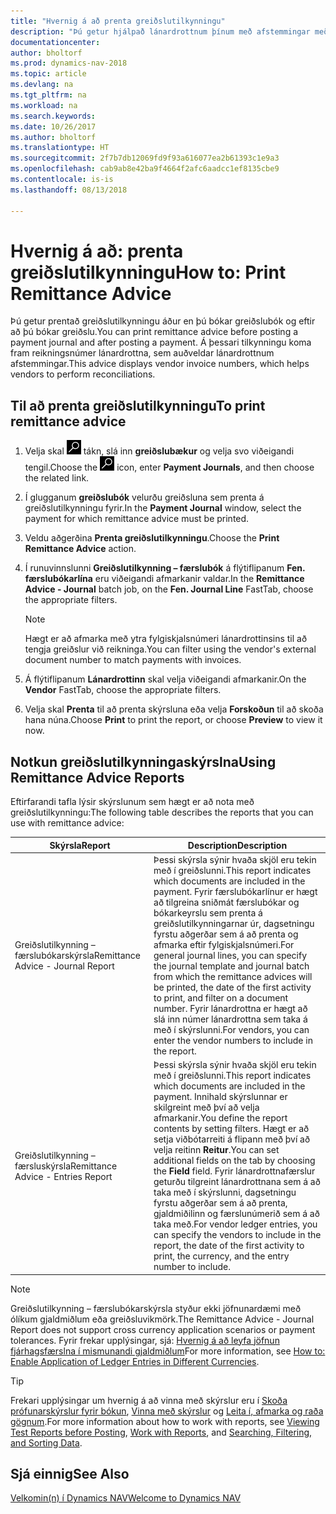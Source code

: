 ```yaml
---
title: "Hvernig á að prenta greiðslutilkynningu"
description: "Þú getur hjálpað lánardrottnum þínum með afstemmingar með því að prenta greiðslutilkynningu áður en þú bókar greiðslubók, og eftir að þú bókar greiðslu."
documentationcenter: 
author: bholtorf
ms.prod: dynamics-nav-2018
ms.topic: article
ms.devlang: na
ms.tgt_pltfrm: na
ms.workload: na
ms.search.keywords: 
ms.date: 10/26/2017
ms.author: bholtorf
ms.translationtype: HT
ms.sourcegitcommit: 2f7b7db12069fd9f93a616077ea2b61393c1e9a3
ms.openlocfilehash: cab9ab8e42ba9f4664f2afc6aadcc1ef8135cbe9
ms.contentlocale: is-is
ms.lasthandoff: 08/13/2018

---
```


# <a name="how-to-print-remittance-advice"></a><span data-ttu-id="a6a3e-103">Hvernig á að: prenta greiðslutilkynningu</span><span class="sxs-lookup"><span data-stu-id="a6a3e-103">How to: Print Remittance Advice</span></span>
<span data-ttu-id="a6a3e-104">Þú getur prentað greiðslutilkynningu áður en þú bókar greiðslubók og eftir að þú bókar greiðslu.</span><span class="sxs-lookup"><span data-stu-id="a6a3e-104">You can print remittance advice before posting a payment journal and after posting a payment.</span></span> <span data-ttu-id="a6a3e-105">Á þessari tilkynningu koma fram reikningsnúmer lánardrottna, sem auðveldar lánardrottnum afstemmingar.</span><span class="sxs-lookup"><span data-stu-id="a6a3e-105">This advice displays vendor invoice numbers, which helps vendors to perform reconciliations.</span></span>

## <a name="to-print-remittance-advice"></a><span data-ttu-id="a6a3e-106">Til að prenta greiðslutilkynningu</span><span class="sxs-lookup"><span data-stu-id="a6a3e-106">To print remittance advice</span></span>
1. <span data-ttu-id="a6a3e-107">Velja skal ![Leit að síðu eða skýrslu](media/ui-search/search_small.png "Leit að síðu eða skýrslu táknið") tákn, slá inn **greiðslubækur** og velja svo viðeigandi tengil.</span><span class="sxs-lookup"><span data-stu-id="a6a3e-107">Choose the ![Search for Page or Report](media/ui-search/search_small.png "Search for Page or Report icon") icon, enter **Payment Journals**, and then choose the related link.</span></span>  
2. <span data-ttu-id="a6a3e-108">Í glugganum **greiðslubók** velurðu greiðsluna sem prenta á greiðslutilkynningu fyrir.</span><span class="sxs-lookup"><span data-stu-id="a6a3e-108">In the **Payment Journal** window, select the payment for which remittance advice must be printed.</span></span>  
3. <span data-ttu-id="a6a3e-109">Veldu aðgerðina **Prenta greiðslutilkynningu**.</span><span class="sxs-lookup"><span data-stu-id="a6a3e-109">Choose the **Print Remittance Advice** action.</span></span>  
4. <span data-ttu-id="a6a3e-110">Í runuvinnslunni **Greiðslutilkynning – færslubók** á flýtiflipanum **Fen. færslubókarlína** eru viðeigandi afmarkanir valdar.</span><span class="sxs-lookup"><span data-stu-id="a6a3e-110">In the **Remittance Advice - Journal** batch job, on the **Fen. Journal Line** FastTab, choose the appropriate filters.</span></span>  
  
    >[!Note]
    > <span data-ttu-id="a6a3e-111">Hægt er að afmarka með ytra fylgiskjalsnúmeri lánardrottinsins til að tengja greiðslur við reikninga.</span><span class="sxs-lookup"><span data-stu-id="a6a3e-111">You can filter using the vendor's external document number to match payments with invoices.</span></span>

5. <span data-ttu-id="a6a3e-112">Á flýtiflipanum **Lánardrottinn** skal velja viðeigandi afmarkanir.</span><span class="sxs-lookup"><span data-stu-id="a6a3e-112">On the **Vendor** FastTab, choose the appropriate filters.</span></span>  
6. <span data-ttu-id="a6a3e-113">Velja skal **Prenta** til að prenta skýrsluna eða velja **Forskoðun** til að skoða hana núna.</span><span class="sxs-lookup"><span data-stu-id="a6a3e-113">Choose **Print** to print the report, or choose **Preview** to view it now.</span></span>  

## <a name="using-remittance-advice-reports"></a><span data-ttu-id="a6a3e-114">Notkun greiðslutilkynningaskýrslna</span><span class="sxs-lookup"><span data-stu-id="a6a3e-114">Using Remittance Advice Reports</span></span>
<span data-ttu-id="a6a3e-115">Eftirfarandi tafla lýsir skýrslunum sem hægt er að nota með greiðslutilkynningu:</span><span class="sxs-lookup"><span data-stu-id="a6a3e-115">The following table describes the reports that you can use with remittance advice:</span></span>

|<span data-ttu-id="a6a3e-116">Skýrsla</span><span class="sxs-lookup"><span data-stu-id="a6a3e-116">Report</span></span>|<span data-ttu-id="a6a3e-117">Description</span><span class="sxs-lookup"><span data-stu-id="a6a3e-117">Description</span></span>|
|----|----|
|<span data-ttu-id="a6a3e-118">Greiðslutilkynning – færslubókarskýrsla</span><span class="sxs-lookup"><span data-stu-id="a6a3e-118">Remittance Advice - Journal Report</span></span>|<span data-ttu-id="a6a3e-119">Þessi skýrsla sýnir hvaða skjöl eru tekin með í greiðslunni.</span><span class="sxs-lookup"><span data-stu-id="a6a3e-119">This report indicates which documents are included in the payment.</span></span> <span data-ttu-id="a6a3e-120">Fyrir færslubókarlínur er hægt að tilgreina sniðmát færslubókar og bókarkeyrslu sem prenta á greiðslutilkynningarnar úr, dagsetningu fyrstu aðgerðar sem á að prenta og afmarka eftir fylgiskjalsnúmeri.</span><span class="sxs-lookup"><span data-stu-id="a6a3e-120">For general journal lines, you can specify the journal template and journal batch from which the remittance advices will be printed, the date of the first activity to print, and filter on a document number.</span></span> <span data-ttu-id="a6a3e-121">Fyrir lánardrottna er hægt að slá inn númer lánardrottna sem taka á með í skýrslunni.</span><span class="sxs-lookup"><span data-stu-id="a6a3e-121">For vendors, you can enter the vendor numbers to include in the report.</span></span> |
|<span data-ttu-id="a6a3e-122">Greiðslutilkynning – færsluskýrsla</span><span class="sxs-lookup"><span data-stu-id="a6a3e-122">Remittance Advice - Entries Report</span></span>| <span data-ttu-id="a6a3e-123">Þessi skýrsla sýnir hvaða skjöl eru tekin með í greiðslunni.</span><span class="sxs-lookup"><span data-stu-id="a6a3e-123">This report indicates which documents are included in the payment.</span></span> <span data-ttu-id="a6a3e-124">Innihald skýrslunnar er skilgreint með því að velja afmarkanir.</span><span class="sxs-lookup"><span data-stu-id="a6a3e-124">You define the report contents by setting filters.</span></span> <span data-ttu-id="a6a3e-125">Hægt er að setja viðbótarreiti á flipann með því að velja reitinn **Reitur**.</span><span class="sxs-lookup"><span data-stu-id="a6a3e-125">You can set additional fields on the tab by choosing the **Field** field.</span></span> <span data-ttu-id="a6a3e-126">Fyrir lánardrottnafærslur geturðu tilgreint lánardrottnana sem á að taka með í skýrslunni, dagsetningu fyrstu aðgerðar sem á að prenta, gjaldmiðilinn og færslunúmerið sem á að taka með.</span><span class="sxs-lookup"><span data-stu-id="a6a3e-126">For vendor ledger entries, you can specify the vendors to include in the report, the date of the first activity to print, the currency, and the entry number to include.</span></span> |

> [!Note]
> <span data-ttu-id="a6a3e-127">Greiðslutilkynning – færslubókarskýrsla styður ekki jöfnunardæmi með ólíkum gjaldmiðlum eða greiðsluvikmörk.</span><span class="sxs-lookup"><span data-stu-id="a6a3e-127">The Remittance Advice - Journal Report does not support cross currency application scenarios or payment tolerances.</span></span> <span data-ttu-id="a6a3e-128">Fyrir frekar upplýsingar, sjá: [Hvernig á að leyfa jöfnun fjárhagsfærslna í mismunandi gjaldmiðlum](finance-how-enable-application-ledger-entries-different-currencies.md)</span><span class="sxs-lookup"><span data-stu-id="a6a3e-128">For more information, see [How to: Enable Application of Ledger Entries in Different Currencies](finance-how-enable-application-ledger-entries-different-currencies.md).</span></span>

> [!Tip]
> <span data-ttu-id="a6a3e-129">Frekari upplýsingar um hvernig á að vinna með skýrslur eru í [Skoða prófunarskýrslur fyrir bókun](ui-how-view-test-reports-posting.md), [Vinna með skýrslur](ui-work-report.md) og [Leita í, afmarka og raða gögnum](ui-enter-criteria-filters.md).</span><span class="sxs-lookup"><span data-stu-id="a6a3e-129">For more information about how to work with reports, see [Viewing Test Reports before Posting](ui-how-view-test-reports-posting.md), [Work with Reports](ui-work-report.md), and [Searching, Filtering, and Sorting Data](ui-enter-criteria-filters.md).</span></span>

## <a name="see-also"></a><span data-ttu-id="a6a3e-130">Sjá einnig</span><span class="sxs-lookup"><span data-stu-id="a6a3e-130">See Also</span></span>  
[<span data-ttu-id="a6a3e-131">Velkomin(n) í Dynamics NAV</span><span class="sxs-lookup"><span data-stu-id="a6a3e-131">Welcome to Dynamics NAV</span></span>](across-get-started.md)
